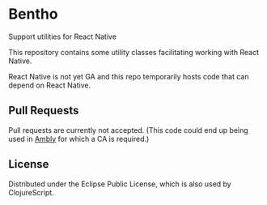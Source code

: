 # Bentho

Support utilities for React Native

This repository contains some utility classes facilitating working with React Native.

React Native is not yet GA and this repo temporarily hosts code that can depend on React Native.

## Pull Requests

Pull requests are currently not accepted. (This code could end up being used in [Ambly](https://github.com/omcljs/ambly) for which a CA is required.)

## License

Distributed under the Eclipse Public License, which is also used by ClojureScript.